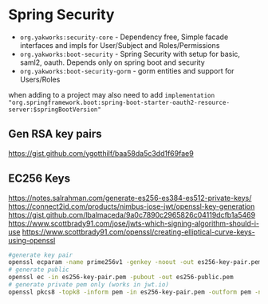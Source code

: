 # Spring Security

- `org.yakworks:security-core` - Dependency free, Simple facade interfaces and impls for User/Subject and Roles/Permissions
- `org.yakworks:boot-security` - Spring Security with setup for basic, saml2, oauth. Depends only on spring boot and security
- `org.yakworks:boot-security-gorm` - gorm entities and support for Users/Roles

when adding to a project may also need to add 
`implementation "org.springframework.boot:spring-boot-starter-oauth2-resource-server:$springBootVersion"`

## Gen RSA key pairs
https://gist.github.com/ygotthilf/baa58da5c3dd1f69fae9

## EC256 Keys
https://notes.salrahman.com/generate-es256-es384-es512-private-keys/
https://connect2id.com/products/nimbus-jose-jwt/openssl-key-generation
https://gist.github.com/lbalmaceda/9a0c7890c2965826c04119dcfb1a5469
https://www.scottbrady91.com/jose/jwts-which-signing-algorithm-should-i-use
https://www.scottbrady91.com/openssl/creating-elliptical-curve-keys-using-openssl

```bash
#generate key pair
openssl ecparam -name prime256v1 -genkey -noout -out es256-key-pair.pem
# generate public
openssl ec -in es256-key-pair.pem -pubout -out es256-public.pem
# generate private pem only (works in jwt.io)
openssl pkcs8 -topk8 -inform pem -in es256-key-pair.pem -outform pem -nocrypt -out es256-private.pem

```

